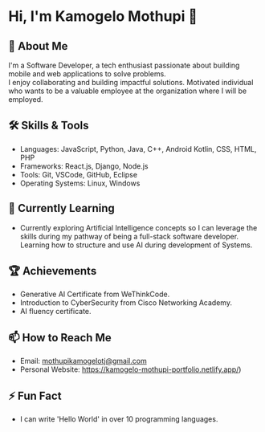 
# Hi, I'm Kamogelo Mothupi 👋

## 🚀 About Me
I'm a Software Developer, a tech enthusiast passionate about building mobile and web applications to solve problems.  
I enjoy collaborating and building impactful solutions. Motivated individual who wants to be a valuable employee at the organization where I will be employed.

## 🛠️ Skills & Tools
- Languages: JavaScript, Python, Java, C++, Android Kotlin, CSS, HTML, PHP
- Frameworks: React.js, Django, Node.js
- Tools: Git, VSCode, GitHub, Eclipse
- Operating Systems: Linux, Windows

## 🌱 Currently Learning
- Currently exploring Artificial Intelligence concepts so I can leverage the skills during my pathway of being a full-stack software developer. Learning how to structure and use AI during development of Systems.


## 🏆 Achievements
- Generative AI Certificate from WeThinkCode.
- Introduction to CyberSecurity from Cisco Networking Academy.
- AI fluency certificate.

## 📫 How to Reach Me
- Email: mothupikamogelotj@gmail.com
- Personal Website: https://kamogelo-mothupi-portfolio.netlify.app/)

## ⚡ Fun Fact
- I can write 'Hello World' in over 10 programming languages.
